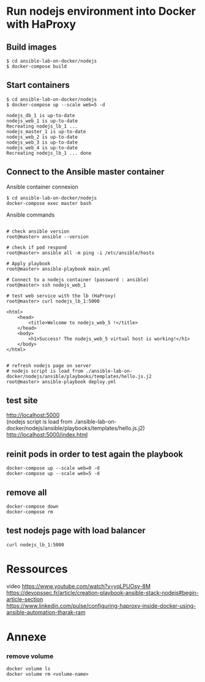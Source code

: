 # Run nodejs environment into Docker with HaProxy

## Build images
```
$ cd ansible-lab-on-docker/nodejs
$ docker-compose build
```
## Start containers
```
$ cd ansible-lab-on-docker/nodejs
$ docker-compose up --scale web=5 -d

nodejs_db_1 is up-to-date
nodejs_web_1 is up-to-date
Recreating nodejs_lb_1 ... 
nodejs_master_1 is up-to-date
nodejs_web_2 is up-to-date
nodejs_web_3 is up-to-date
nodejs_web_4 is up-to-date
Recreating nodejs_lb_1 ... done
```

## Connect to the Ansible master container
Ansible container connexion
```
$ cd ansible-lab-on-docker/nodejs
docker-compose exec master bash
```

Ansible commands
```

# check ansible version
root@master> ansible --version

# check if pod respond
root@master> ansible all -m ping -i /etc/ansible/hosts

# Apply playbook
root@master> ansible-playbook main.yml

# Connect to a nodejs container (password : ansible)
root@master> ssh nodejs_web_1

# test web service with the lb (HaProxy)
root@master> curl nodejs_lb_1:5000

<html>
    <head>
        <title>Welcome to nodejs_web_5 !</title>
    </head>
    <body>
        <h1>Success! The nodejs_web_5 virtual host is working!</h1>
    </body>
</html>


# refresh nodejs page on server
# nodejs script is load from ./ansible-lab-on-docker/nodejs/ansible/playbooks/templates/hello.js.j2
root@master> ansible-playbook deploy.yml
```

## test site
<http://localhost:5000><br> 
(nodejs script is load from ./ansible-lab-on-docker/nodejs/ansible/playbooks/templates/hello.js.j2)<br>
<http://localhost:5000/index.html>

## reinit pods in order to test again the playbook
```
docker-compose up --scale web=0 -d
docker-compose up --scale web=5 -d
```


## remove all
```
docker-compose down
docker-compose rm
```

## test nodejs page with load balancer
```
curl nodejs_lb_1:5000
```

# Ressources
video
<https://www.youtube.com/watch?v=yqLPUOsy-8M><br>
<https://devopssec.fr/article/creation-playbook-ansible-stack-nodejs#begin-article-section><br>
<https://www.linkedin.com/pulse/configuring-haproxy-inside-docker-using-ansible-automation-tharak-ram>


# Annexe
### remove volume
```
docker volume ls
docker volume rm <volume-name>
```
